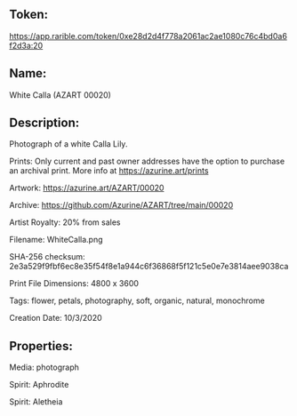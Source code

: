 ## Token:

https://app.rarible.com/token/0xe28d2d4f778a2061ac2ae1080c76c4bd0a6f2d3a:20

## Name:

White Calla (AZART 00020)

## Description: 

Photograph of a white Calla Lily.

Prints: Only current and past owner addresses have the option to purchase an archival print. More info at https://azurine.art/prints

Artwork: https://azurine.art/AZART/00020

Archive: https://github.com/Azurine/AZART/tree/main/00020

Artist Royalty: 20% from sales

Filename: WhiteCalla.png

SHA-256 checksum: 2e3a529f9fbf6ec8e35f54f8e1a944c6f36868f5f121c5e0e7e3814aee9038ca

Print File Dimensions: 4800 x 3600

Tags: flower, petals, photography, soft, organic, natural, monochrome

Creation Date: 10/3/2020

## Properties:

Media: photograph

Spirit: Aphrodite

Spirit: Aletheia